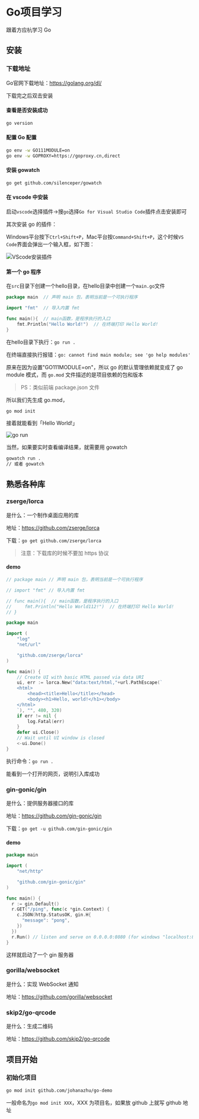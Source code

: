 # Go项目学习



跟着方应杭学习 Go



## 安装

### 下载地址

Go官网下载地址：https://golang.org/dl/ 

下载完之后双击安装

#### 查看是否安装成功

```bash
go version
```

#### 配置 Go 配置

```bash
go env -w GO111MODULE=on
go env -w GOPROXY=https://goproxy.cn,direct
```

#### 安装 gowatch

```bash
go get github.com/silenceper/gowatch
```

#### 在 vscode 中安装

启动`vscode`选择插件->搜`go`选择`Go for Visual Studio Code`插件点击安装即可

其次安装 go 的插件：

Windows平台按下`Ctrl+Shift+P`，Mac平台按`Command+Shift+P`，这个时候`VS Code`界面会弹出一个输入框，如下图：

![VScode安装插件](https://s2.loli.net/2022/09/10/DaNYAw3gPCEnQcZ.png)

#### 第一个 go 程序

在`src`目录下创建一个hello目录，在hello目录中创建一个`main.go`文件

```go
package main  // 声明 main 包，表明当前是一个可执行程序

import "fmt"  // 导入内置 fmt 

func main(){  // main函数，是程序执行的入口
    fmt.Println("Hello World!")  // 在终端打印 Hello World!
}
```

在hello目录下执行：`go run .`

在终端直接执行报错：`go: cannot find main module; see 'go help modules'`

原来在因为设置"GO111MODULE=on"，所以 go 的默认管理依赖就变成了 go module 模式，而 `go.mod` 文件描述的是项目依赖的包和版本

> PS：类似前端 package.json 文件

所以我们先生成 go.mod，

```bash
go mod init
```

接着就能看到「Hello World!」

![go run](https://s2.loli.net/2022/09/10/Lal1D9tCVKboH4m.png)

当然，如果要实时查看编译结果，就需要用 gowatch

```bash
gowatch run .
// 或者 gowatch
```



## 熟悉各种库

### zserge/lorca

是什么：一个制作桌面应用的库

地址：https://github.com/zserge/lorca

下载：`go get github.com/zserge/lorca`

> 注意：下载库的时候不要加 https 协议

#### demo

```go
// package main // 声明 main 包，表明当前是一个可执行程序

// import "fmt" // 导入内置 fmt

// func main(){  // main函数，是程序执行的入口
//     fmt.Println("Hello World112!")  // 在终端打印 Hello World!
// }

package main

import (
	"log"
	"net/url"

	"github.com/zserge/lorca"
)

func main() {
	// Create UI with basic HTML passed via data URI
	ui, err := lorca.New("data:text/html,"+url.PathEscape(`
	<html>
		<head><title>Hello</title></head>
		<body><h1>Hello, world!</h1></body>
	</html>
	`), "", 480, 320)
	if err != nil {
		log.Fatal(err)
	}
	defer ui.Close()
	// Wait until UI window is closed
	<-ui.Done()
}
```

执行命令：`go run .`

能看到一个打开的网页，说明引入库成功

### gin-gonic/gin

是什么：提供服务器接口的库

地址：https://github.com/gin-gonic/gin

下载：`go get -u github.com/gin-gonic/gin`

#### demo

```go
package main

import (
	"net/http"

	"github.com/gin-gonic/gin"
)

func main() {
  r := gin.Default()
  r.GET("/ping", func(c *gin.Context) {
    c.JSON(http.StatusOK, gin.H{
      "message": "pong",
    })
  })
  r.Run() // listen and serve on 0.0.0.0:8080 (for windows "localhost:8080")
}
```

这样就启动了一个 gin 服务器

### gorilla/websocket

是什么：实现 WebSocket 通知

地址：https://github.com/gorilla/websocket



### skip2/go-qrcode

是什么：生成二维码

地址：https://github.com/skip2/go-qrcode





## 项目开始

### 初始化项目

```bash
go mod init github.com/johanazhu/go-demo
```

一般命名为`go mod init XXX`，XXX 为项目名，如果放 github 上就写 github 地址
